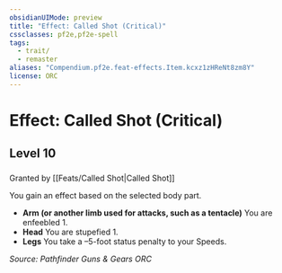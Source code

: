 ```yaml
---
obsidianUIMode: preview
title: "Effect: Called Shot (Critical)"
cssclasses: pf2e,pf2e-spell
tags:
  - trait/
  - remaster
aliases: "Compendium.pf2e.feat-effects.Item.kcxz1zHReNt8zm8Y"
license: ORC
---
```

# Effect: Called Shot (Critical)
## Level 10
### 






Granted by [[Feats/Called Shot|Called Shot]]

You gain an effect based on the selected body part.

*   **Arm (or another limb used for attacks, such as a tentacle)** You are enfeebled 1.
*   **Head** You are stupefied 1.
*   **Legs** You take a –5-foot status penalty to your Speeds.

*Source: Pathfinder Guns & Gears*
*ORC*